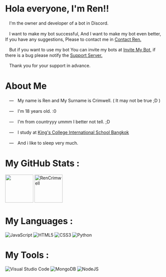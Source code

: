 # Hola everyone, I'm Ren!!

ㅤI'm the owner and developer of a bot in Discord.

ㅤI want to make my bot successful,  And I want to make my bot even better,  If you have any suggestions, Please to contact me in [Contact Ren.](https://discord.gg/FzECNwmfJS) 

ㅤBut if you want to use my bot  You can invite my bots at [Invite My Bot,](https://discord.com/oauth2/authorize?client_id=943496901356052500&permissions=517006163191&scope=bot%20applications.commands) if there is a bug please notify the [Support Server.](https://discord.gg/MATK5fQnRu)

ㅤThank you for your support in advance.

# About Me

ㅤ—ㅤMy name is Ren and My Surname is Crimwell. ( It may not be true ;D )

ㅤ—ㅤI'm 18 years old. :0

ㅤ—ㅤI'm from countryyy ummm I better not tell. ;D

ㅤ—ㅤI study at [King's College International School Bangkok](https://www.kingsbangkok.ac.th/en)

ㅤ—ㅤAnd i like to sleep very much.

# My GitHub Stats :

<img height="90px" src="https://github-readme-stats.vercel.app/api?username=RenCrimwell&show_icons=true&count_private=true&theme=tokyonight" />&nbsp;<img height="90px" src="https://github-readme-stats.vercel.app/api/top-langs/?username=RenCrimwell&layout=compact&count_private=true&theme=tokyonight" alt="RenCrimwell" />

# My Languages :

![JavaScript](https://img.shields.io/badge/javascript-%23323330.svg?style=for-the-badge&logo=javascript&logoColor=%23F7DF1E) 
![HTML5](https://img.shields.io/badge/html5-%23E34F26.svg?style=for-the-badge&logo=html5&logoColor=white) 
![CSS3](https://img.shields.io/badge/css3-%231572B6.svg?style=for-the-badge&logo=css3&logoColor=white) 
![Python](https://img.shields.io/badge/python-3670A0?style=for-the-badge&logo=python&logoColor=ffdd54) 

# My Tools :

![Visual Studio Code](https://img.shields.io/badge/Visual%20Studio%20Code-0078d7.svg?style=for-the-badge&logo=visual-studio-code&logoColor=white)
![MongoDB](https://img.shields.io/badge/mongodb-47A248?style=for-the-badge&logo=mongodb&logoColor=white)
![NodeJS](https://img.shields.io/badge/node.js-6DA55F?style=for-the-badge&logo=node.js&logoColor=white) 


